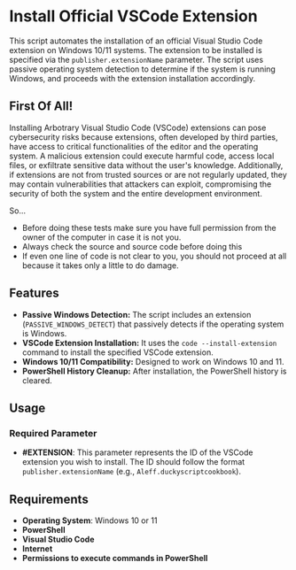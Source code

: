 # Install Official VSCode Extension

This script automates the installation of an official Visual Studio Code extension on Windows 10/11 systems. The extension to be installed is specified via the `publisher.extensionName` parameter. The script uses passive operating system detection to determine if the system is running Windows, and proceeds with the extension installation accordingly.

## First Of All!

Installing Arbotrary Visual Studio Code (VSCode) extensions can pose cybersecurity risks because extensions, often developed by third parties, have access to critical functionalities of the editor and the operating system. A malicious extension could execute harmful code, access local files, or exfiltrate sensitive data without the user's knowledge. Additionally, if extensions are not from trusted sources or are not regularly updated, they may contain vulnerabilities that attackers can exploit, compromising the security of both the system and the entire development environment.

So...
- Before doing these tests make sure you have full permission from the owner of the computer in case it is not you.
- Always check the source and source code before doing this
- If even one line of code is not clear to you, you should not proceed at all because it takes only a little to do damage.

## Features

- **Passive Windows Detection:** The script includes an extension (`PASSIVE_WINDOWS_DETECT`) that passively detects if the operating system is Windows.
- **VSCode Extension Installation:** It uses the `code --install-extension` command to install the specified VSCode extension.
- **Windows 10/11 Compatibility:** Designed to work on Windows 10 and 11.
- **PowerShell History Cleanup:** After installation, the PowerShell history is cleared.

## Usage

### Required Parameter

- **#EXTENSION**: This parameter represents the ID of the VSCode extension you wish to install. The ID should follow the format `publisher.extensionName` (e.g., `Aleff.duckyscriptcookbook`).

## Requirements

- **Operating System**: Windows 10 or 11
- **PowerShell**
- **Visual Studio Code**
- **Internet**
- **Permissions to execute commands in PowerShell**
